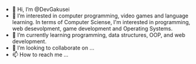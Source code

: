 - 👋 Hi, I’m @DevGakusei
- 👀 I’m interested in computer programming, video games and language learning. In terms of Computer Sciense, I'm interested in programming, web desevolpment,
game development and Operating Systems.
- 🌱 I’m currently learning programming, data structures, OOP, and web development.
- 💞️ I’m looking to collaborate on ...
- 📫 How to reach me ...

<!---
DevGakusei/DevGakusei is a ✨ special ✨ repository because its `README.md` (this file) appears on your GitHub profile.
You can click the Preview link to take a look at your changes.
--->
